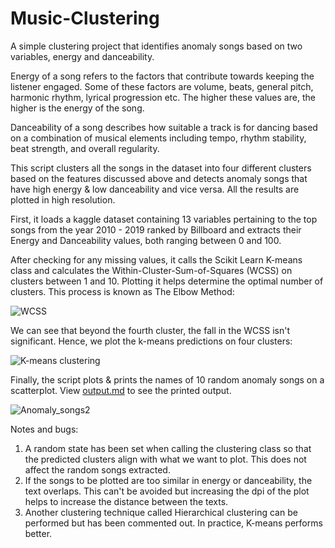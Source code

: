 # Music-Clustering

A simple clustering project that identifies anomaly songs based on two variables, energy and danceability. 

Energy of a song refers to the factors that contribute towards keeping the listener engaged. Some of these factors are volume, beats, general pitch, harmonic rhythm, lyrical progression etc. The higher these values are, the higher is the energy of the song.

Danceability of a song describes how suitable a track is for dancing based on a combination of musical elements including tempo, rhythm stability, beat strength, and overall regularity.

This script clusters all the songs in the dataset into four different clusters based on the features discussed above and detects anomaly songs that have high energy & low danceability and vice versa. All the results are plotted in high resolution. 

First, it loads a kaggle dataset containing 13 variables pertaining to the top songs from the year 2010 - 2019 ranked by Billboard and extracts their Energy and Danceability values, both ranging between 0 and 100.

After checking for any missing values, it calls the Scikit Learn K-means class and calculates the Within-Cluster-Sum-of-Squares (WCSS) on clusters between 1 and 10. Plotting it helps determine the optimal number of clusters. This process is known as The Elbow Method:


![WCSS](https://user-images.githubusercontent.com/64068083/101480925-5df40a80-397a-11eb-8787-ba5eb1362e42.png)


We can see that beyond the fourth cluster, the fall in the WCSS isn't significant. Hence, we plot the k-means predictions on four clusters:


![K-means clustering](https://user-images.githubusercontent.com/64068083/101481312-f8544e00-397a-11eb-80b9-40e352ac9e0f.png)


Finally, the script plots & prints the names of 10 random anomaly songs on a scatterplot. View [output.md](output.txt) to see the printed output.


![Anomaly_songs2](https://user-images.githubusercontent.com/64068083/101482443-bfb57400-397c-11eb-8370-157710c5fbbd.png)


Notes and bugs:

1) A random state has been set when calling the clustering class so that the predicted clusters align with what we want to plot. This does not affect the random songs extracted.
2) If the songs to be plotted are too similar in energy or danceability, the text overlaps. This can't be avoided but increasing the dpi of the plot helps to increase the distance between the texts.
3) Another clustering technique called Hierarchical clustering can be performed but has been commented out. In practice, K-means performs better.
